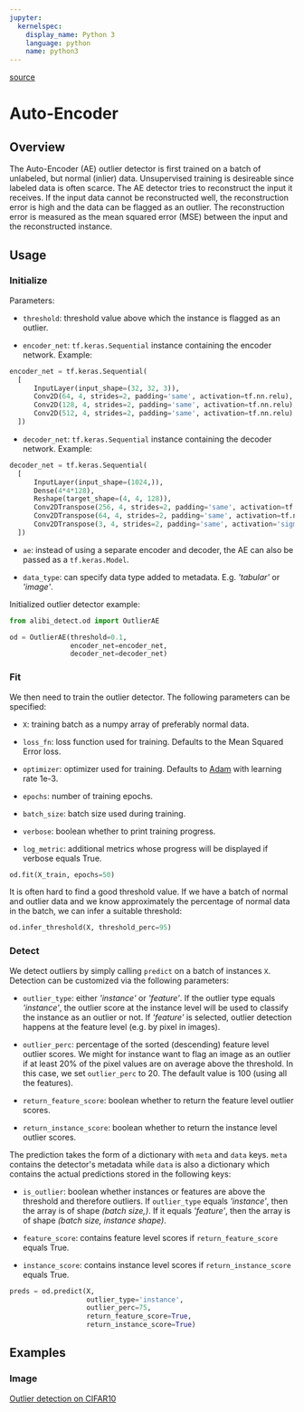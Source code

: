 ```yaml
---
jupyter:
  kernelspec:
    display_name: Python 3
    language: python
    name: python3
---
```


[source](../../api/alibi_detect.od.ae.rst)

# Auto-Encoder

## Overview

The Auto-Encoder (AE) outlier detector is first trained on a batch of unlabeled, but normal (inlier) data. Unsupervised training is desireable since labeled data is often scarce. The AE detector tries to reconstruct the input it receives. If the input data cannot be reconstructed well, the reconstruction error is high and the data can be flagged as an outlier. The reconstruction error is  measured as the mean squared error (MSE) between the input and the reconstructed instance.

## Usage

### Initialize

Parameters:

* `threshold`: threshold value above which the instance is flagged as an outlier.

* `encoder_net`: `tf.keras.Sequential` instance containing the encoder network. Example:

```python
encoder_net = tf.keras.Sequential(
  [
      InputLayer(input_shape=(32, 32, 3)),
      Conv2D(64, 4, strides=2, padding='same', activation=tf.nn.relu),
      Conv2D(128, 4, strides=2, padding='same', activation=tf.nn.relu),
      Conv2D(512, 4, strides=2, padding='same', activation=tf.nn.relu)
  ])
```

* `decoder_net`: `tf.keras.Sequential` instance containing the decoder network. Example:

```python
decoder_net = tf.keras.Sequential(
  [
      InputLayer(input_shape=(1024,)),
      Dense(4*4*128),
      Reshape(target_shape=(4, 4, 128)),
      Conv2DTranspose(256, 4, strides=2, padding='same', activation=tf.nn.relu),
      Conv2DTranspose(64, 4, strides=2, padding='same', activation=tf.nn.relu),
      Conv2DTranspose(3, 4, strides=2, padding='same', activation='sigmoid')
  ])
```

* `ae`: instead of using a separate encoder and decoder, the AE can also be passed as a `tf.keras.Model`.

* `data_type`: can specify data type added to metadata. E.g. *'tabular'* or *'image'*.

Initialized outlier detector example:

```python
from alibi_detect.od import OutlierAE

od = OutlierAE(threshold=0.1,
               encoder_net=encoder_net,
               decoder_net=decoder_net)
```

### Fit

We then need to train the outlier detector. The following parameters can be specified:

* `X`: training batch as a numpy array of preferably normal data.

* `loss_fn`: loss function used for training. Defaults to the Mean Squared Error loss.

* `optimizer`: optimizer used for training. Defaults to [Adam](https://arxiv.org/abs/1412.6980) with learning rate 1e-3.

* `epochs`: number of training epochs.

* `batch_size`: batch size used during training.

* `verbose`: boolean whether to print training progress.

* `log_metric`: additional metrics whose progress will be displayed if verbose equals True.


```python
od.fit(X_train, epochs=50)
```

It is often hard to find a good threshold value. If we have a batch of normal and outlier data and we know approximately the percentage of normal data in the batch, we can infer a suitable threshold:

```python
od.infer_threshold(X, threshold_perc=95)
```

### Detect

We detect outliers by simply calling `predict` on a batch of instances `X`. Detection can be customized via the following parameters:

* `outlier_type`: either *'instance'* or *'feature'*. If the outlier type equals *'instance'*, the outlier score at the instance level will be used to classify the instance as an outlier or not. If *'feature'* is selected, outlier detection happens at the feature level (e.g. by pixel in images).

* `outlier_perc`: percentage of the sorted (descending) feature level outlier scores. We might for instance want to flag an image as an outlier if at least 20% of the pixel values are on average above the threshold. In this case, we set `outlier_perc` to 20. The default value is 100 (using all the features).

* `return_feature_score`: boolean whether to return the feature level outlier scores.

* `return_instance_score`: boolean whether to return the instance level outlier scores.

The prediction takes the form of a dictionary with `meta` and `data` keys. `meta` contains the detector's metadata while `data` is also a dictionary which contains the actual predictions stored in the following keys:

* `is_outlier`: boolean whether instances or features are above the threshold and therefore outliers. If `outlier_type` equals *'instance'*, then the array is of shape *(batch size,)*. If it equals *'feature'*, then the array is of shape *(batch size, instance shape)*.

* `feature_score`: contains feature level scores if `return_feature_score` equals True.

* `instance_score`: contains instance level scores if `return_instance_score` equals True.


```python
preds = od.predict(X,
                   outlier_type='instance',
                   outlier_perc=75,
                   return_feature_score=True,
                   return_instance_score=True)
```

## Examples

### Image

[Outlier detection on CIFAR10](../../examples/od_ae_cifar10.ipynb)

